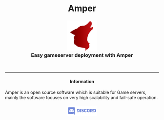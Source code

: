 <h1 align="center">
   Amper
</h1>
<h3 align = "center">
   <img src=".github/images/amper-logo.png" alt="alt text" width="100"/>
   <br/>
   Easy gameserver deployment with Amper
</h3>
<br/>
<hr>
<h4 align ="center">
   Information
</h4>
Amper is an open source software which is suitable for Game servers, mainly the software focuses on very high scalability and fail-safe operation.
<h5 align = "center">
   <a href="https://discord.gg/dFrEWfE"> <img src=".github/images/discord-logo.png" alt="alt text" width="100"/></a>
</h5>